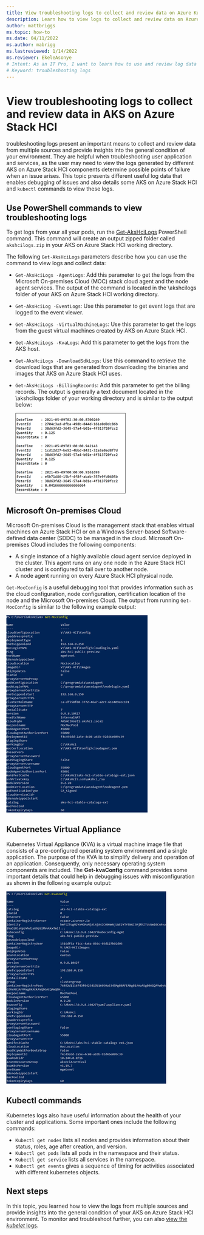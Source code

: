 ```yaml
---
title: View troubleshooting logs to collect and review data on Azure Kubernetes Services on Azure Stack HCI
description: Learn how to view logs to collect and review data on Azure Kubernetes Services on Azure Stack HCI.
author: mattbriggs
ms.topic: how-to
ms.date: 04/11/2022
ms.author: mabrigg 
ms.lastreviewed: 1/14/2022
ms.reviewer: EkeleAsonye
# Intent: As an IT Pro, I want to learn how to use and review log data in order to gain insight to my AKS on Azure Stack HCI deployment.
# Keyword: troubleshooting logs
---
```


# View troubleshooting logs to collect and review data in AKS on Azure Stack HCI

troubleshooting logs present an important means to collect and review data from multiple sources and provide insights into the general condition of your environment. They are helpful when troubleshooting user application and services, as the user may need to view the logs generated by different AKS on Azure Stack HCI components determine possible points of failure when an issue arises. This topic presents different useful log data that enables debugging of issues and also details some AKS on Azure Stack HCI and `kubectl` commands to view these logs.

## Use PowerShell commands to view troubleshooting logs

To get logs from your all your pods, run the [Get-AksHciLogs](./reference/ps/get-akshcilogs.md) PowerShell command. This command will create an output zipped folder called `akshcilogs.zip` in your AKS on Azure Stack HCI working directory. 

The following `Get-AksHciLogs` parameters describe how you can use the command to view logs and collect data:

- `Get-AksHciLogs -AgentLogs`: Add this parameter to get the logs from the Microsoft On-premises Cloud (MOC) stack cloud agent and the node agent services. The output of the command is located in the \akshcilogs folder of your AKS on Azure Stack HCI working directory.
- `Get-AksHciLog -EventLogs`: Use this parameter to get event logs that are logged to the event viewer.
- `Get-AksHciLogs -VirtualMachineLogs`: Use this parameter to get the logs from the guest virtual machines created by AKS on Azure Stack HCI.
- `Get-AksHciLogs -KvaLogs`: Add this parameter to get the logs from the AKS host.
- `Get-AksHciLogs -DownloadSdkLogs`: Use this command to retrieve the download logs that are generated from downloading the binaries and images that AKS on Azure Stack HCI uses.
- `Get-AksHciLogs -BillingRecords`: Add this parameter to get the billing records. The output is generally a text document located in the \akshcilogs folder of your working directory and is similar to the output below:

  ![The image shows an output of running Get-AksHciLogs with the -BillingRecords parameter.](.\media\logs\billing-records.png)

## Microsoft On-premises Cloud 
Microsoft On-premises Cloud is the management stack that enables virtual machines on Azure Stack HCI or on a Windows Server-based Software-defined data center (SDDC) to be managed in the cloud. Microsoft On-premises Cloud includes the following components:

- A single instance of a highly available cloud agent service deployed in the cluster. This agent runs on any one node in the Azure Stack HCI cluster and is configured to fail over to another node.
- A node agent running on every Azure Stack HCI physical node.

`Get-MocConfig` is a useful debugging tool that provides information such as the cloud configuration, node configuration, certification location of the node and the Microsoft On-premises Cloud. The output from running `Get-MocConfig` is similar to the following example output:

![The image shows an example of output from running Get-Moc-Config.](.\media\logs\get-moc-config.png)

## Kubernetes Virtual Appliance 
Kubernetes Virtual Appliance (KVA) is a virtual machine image file that consists of a pre-configured operating system environment and a single application. The purpose of the KVA is to simplify delivery and operation of an application. Consequently, only necessary operating system components are included. The **Get-kvaConfig** command provides some important details that could help in debugging issues with misconfiguration as shown in the following example output:

![The image shows an example of output from running Get-Kva-Config.](.\media\logs\get-kva-config.png)

## Kubectl commands 
Kubernetes logs also have useful information about the health of your cluster and applications. Some important ones include the following commands:
- `Kubectl get nodes` lists all nodes and provides information about their status, roles, age after creation, and version.
- `Kubectl get pods` lists all pods in the namespace and their status.
- `Kubectl get service` lists all services in the namespace.
- `Kubectl get events` gives a sequence of timing for activities associated with different kubernetes objects.

## Next steps
In this topic, you learned how to view the logs from multiple sources and provide insights into the general condition of your AKS on Azure Stack HCI environment. To monitor and troubleshoot further, you can also [view the _kubelet_ logs](./get-kubelet-logs.md).
